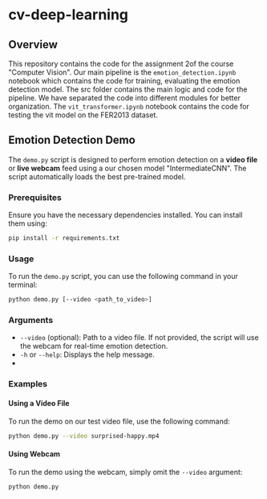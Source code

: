# cv-deep-learning

## Overview

This repository contains the code for the assignment 2of the course "Computer Vision". Our main pipeline is the `emotion_detection.ipynb` notebook which contains the code for training, evaluating the emotion detection model.
The src folder contains the main logic and code for the pipeline. We have separated the code into different modules for better organization.
The `vit_transformer.ipynb` notebook contains the code for testing the vit model on the FER2013 dataset.

## Emotion Detection Demo

The `demo.py` script is designed to perform emotion detection on a **video file** or **live webcam** feed using a our chosen model "IntermediateCNN". 
The script automatically loads the best pre-trained model.

### Prerequisites

Ensure you have the necessary dependencies installed. You can install them using:

```bash
pip install -r requirements.txt
```

### Usage

To run the `demo.py` script, you can use the following command in your terminal:

```bash
python demo.py [--video <path_to_video>]
```

### Arguments

- `--video` (optional): Path to a video file. If not provided, the script will use the webcam for real-time emotion detection.
- `-h` or `--help`: Displays the help message.
- 
### Examples

#### Using a Video File

To run the demo on our test video file, use the following command:

```bash
python demo.py --video surprised-happy.mp4
```

#### Using Webcam

To run the demo using the webcam, simply omit the `--video` argument:

```bash
python demo.py
```
